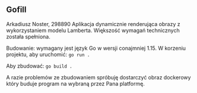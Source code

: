 ## Gofill
Arkadiusz Noster, 298890
Aplikacja dynamicznie renderująca obrazy z wykorzystaniem modelu Lamberta.
Większość wymagań technicznych została spełniona.

Budowanie:
wymagany jest język Go w wersji conajmniej 1.15. W korzeniu projektu, aby uruchomić:
`go run .`

Aby zbudować:
`go build .`

A razie problemów ze zbudowaniem spróbuję dostarczyć obraz dockerowy który buduje program na wybraną przez Pana platformę.
